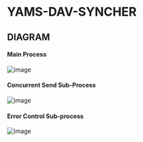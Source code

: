 # YAMS-DAV-SYNCHER

## DIAGRAM

#### Main Process

![image](https://confluence.schibsted.io/rest/gliffy/1.0/embeddedDiagrams/710380ec-5d52-4455-8c9b-77d70e60c4a7.png)


#### Concurrent Send Sub-Process
![image](https://confluence.schibsted.io/rest/gliffy/1.0/embeddedDiagrams/b732a9dd-00f6-46d9-8054-ebb2a653c6e7.png)


#### Error Control Sub-process
![image](https://confluence.schibsted.io/rest/gliffy/1.0/embeddedDiagrams/482d854e-cf28-401e-9730-d2f7bf429f25.png)
